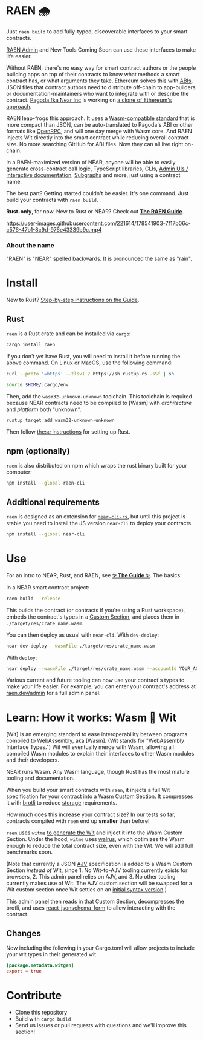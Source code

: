 # RAEN 🌧

Just `raen build` to add fully-typed, discoverable interfaces to your smart contracts.

[RAEN Admin](https://raen.dev/admin) and New Tools Coming Soon can use these interfaces to make life easier.

Without RAEN, there's no easy way for smart contract authors or the people building apps on top of their contracts to know what methods a smart contract has, or what arguments they take. Ethereum solves this with [ABIs](https://docs.soliditylang.org/en/develop/abi-spec.html), JSON files that contract authors need to distribute off-chain to app-builders or documentation-maintainers who want to integrate with or describe the contract. [Pagoda fka Near Inc](https://near.org/blog/announcing-the-launch-of-pagoda-the-worlds-first-web3-startup-platform/) is working on [a clone of Ethereum's approach](https://github.com/near/near-sdk-rs/blob/41eb838b0d745394d7530aabe363f80dfc649a0c/near-sdk/src/private). 

RAEN leap-frogs this approach. It uses a [Wasm-compatible standard](https://github.com/bytecodealliance/wit-bindgen) that is more compact than JSON, can be auto-translated to Pagoda's ABI or other formats like [OpenRPC](https://open-rpc.org/), and will one day merge with Wasm core. And RAEN injects Wit directly into the smart contract while reducing overall contract size. No more searching GitHub for ABI files. Now they can all live right on-chain. 

In a RAEN-maximized version of NEAR, anyone will be able to easily generate cross-contract call logic, TypeScript libraries, CLIs, [Admin UIs / interactive documentation](https://raen.dev/admin/), [Subgraphs](https://thegraph.com/) and more, just using a contract name.

The best part? Getting started couldn't be easier. It's one command. Just build your contracts with `raen build`.

**Rust-only**, for now. New to Rust or NEAR? Check out **[The RAEN Guide](https://raen.dev/guide)**.

https://user-images.githubusercontent.com/221614/178541903-7f17b06c-c576-47b1-8c9d-976e43339b9c.mp4

### About the name

"RAEN" is "NEAR" spelled backwards. It is pronounced the same as "rain".


# Install

New to Rust? [Step-by-step instructions on the Guide](https://raen.dev/guide/intro/getting-set-up.html).

## Rust

`raen` is a Rust crate and can be installed via `cargo`:

```bash
cargo install raen
```

If you don't yet have Rust, you will need to install it before running the above command. On Linux or MacOS, use the following command:

```bash
curl --proto '=https' --tlsv1.2 https://sh.rustup.rs -sSf | sh

source $HOME/.cargo/env
```

Then, add the `wasm32-unknown-unknown` toolchain. This toolchain is required because NEAR contracts need to be compiled to [Wasm] with _architecture_ and _platform_ both "unknown".

```bash
rustup target add wasm32-unknown-unknown
```

Then follow [these instructions](https://doc.rust-lang.org/book/ch01-01-installation.html) for setting up Rust.

## npm (optionally)

`raen` is also distributed on npm which wraps the rust binary built for your computer:

```bash
npm install --global raen-cli
```

## Additional requirements

`raen` is designed as an extension for [`near-cli-rs`](https://github.com/near/near-cli-rs/tree/master/extensions), but until this project is stable you need to install the JS version `near-cli` to deploy your contracts.

```bash
npm install --global near-cli
```


# Use

For an intro to NEAR, Rust, and RAEN, see **[✨ The Guide ✨](https://raen.dev/guide)**. The basics:

In a NEAR smart contract project:

```bash
raen build --release
```

This builds the contract (or contracts if you're using a Rust workspace), embeds the contract's types in a [Custom Section](https://webassembly.github.io/spec/core/appendix/custom.html), and places them in `./target/res/crate_name.wasm`.

You can then deploy as usual with `near-cli`. With `dev-deploy`:

```bash
near dev-deploy --wasmFile ./target/res/crate_name.wasm
```

With `deploy`:

```bash
near deploy --wasmFile ./target/res/crate_name.wasm --accountId YOUR_ACCOUNT_NAME_HERE
```

Various current and future tooling can now use your contract's types to make your life easier. For example, you can enter your contract's address at [raen.dev/admin](https://raen.dev/admin) for a full admin panel.


# Learn: How it works: Wasm 💖️ Wit

[Wit] is an emerging standard to ease interoperability between programs compiled to WebAssembly, aka [Wasm]. (Wit stands for "WebAssembly Interface Types.") Wit will eventually merge with Wasm, allowing all compiled Wasm modules to explain their interfaces to other Wasm modules and their developers.

NEAR runs Wasm. Any Wasm language, though Rust has the most mature tooling and documentation.

When you build your smart contracts with `raen`, it injects a full Wit specification for your contract into a Wasm [Custom Section](https://webassembly.github.io/spec/core/appendix/custom.html). It compresses it with [brotli](https://www.brotli.org/) to reduce [storage](https://docs.near.org/docs/concepts/storage-staking) requirements.

How much does this increase your contract size? In our tests so far, contracts compiled with `raen` end up **smaller** than before!

`raen` uses `witme` [to generate the Wit](https://ahalabs.dev/posts/wit-bringing-types-to-near-contracts) and inject it into the Wasm Custom Section. Under the hood, `witme` uses [walrus](https://github.com/AhaLabs/wasm-walrus-tools), which optimizes the Wasm enough to reduce the total contract size, even with the Wit. We will add full benchmarks soon.

(Note that currently a JSON [AJV](https://ajv.js.org/) specification is added to a Wasm Custom Section _instead of_ Wit, since 1. No Wit-to-AJV tooling currently exists for browsers, 2. This admin panel relies on AJV, and 3. No other tooling currently makes use of Wit. The AJV custom section will be swapped for a Wit custom section once Wit settles on an [initial syntax version](https://github.com/bytecodealliance/wit-bindgen/issues/214#issuecomment-1116237538).)

This admin panel then reads in that Custom Section, decompresses the brotli, and uses [react-jsonschema-form](https://github.com/rjsf-team/react-jsonschema-form) to allow interacting with the contract.

## Changes

Now including the following in your Cargo.toml will allow projects to include your wit types in their generated wit.

```toml
[package.metadata.witgen]
export = true
```

# Contribute

* Clone this repository
* Build with `cargo build`
* Send us issues or pull requests with questions and we'll improve this section!
